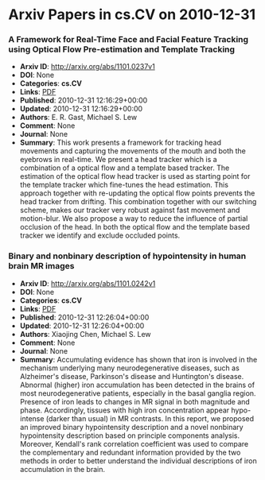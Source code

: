 # Arxiv Papers in cs.CV on 2010-12-31
### A Framework for Real-Time Face and Facial Feature Tracking using Optical Flow Pre-estimation and Template Tracking
- **Arxiv ID**: http://arxiv.org/abs/1101.0237v1
- **DOI**: None
- **Categories**: **cs.CV**
- **Links**: [PDF](http://arxiv.org/pdf/1101.0237v1)
- **Published**: 2010-12-31 12:16:29+00:00
- **Updated**: 2010-12-31 12:16:29+00:00
- **Authors**: E. R. Gast, Michael S. Lew
- **Comment**: None
- **Journal**: None
- **Summary**: This work presents a framework for tracking head movements and capturing the movements of the mouth and both the eyebrows in real-time. We present a head tracker which is a combination of a optical flow and a template based tracker. The estimation of the optical flow head tracker is used as starting point for the template tracker which fine-tunes the head estimation. This approach together with re-updating the optical flow points prevents the head tracker from drifting. This combination together with our switching scheme, makes our tracker very robust against fast movement and motion-blur. We also propose a way to reduce the influence of partial occlusion of the head. In both the optical flow and the template based tracker we identify and exclude occluded points.



### Binary and nonbinary description of hypointensity in human brain MR images
- **Arxiv ID**: http://arxiv.org/abs/1101.0242v1
- **DOI**: None
- **Categories**: **cs.CV**
- **Links**: [PDF](http://arxiv.org/pdf/1101.0242v1)
- **Published**: 2010-12-31 12:26:04+00:00
- **Updated**: 2010-12-31 12:26:04+00:00
- **Authors**: Xiaojing Chen, Michael S. Lew
- **Comment**: None
- **Journal**: None
- **Summary**: Accumulating evidence has shown that iron is involved in the mechanism underlying many neurodegenerative diseases, such as Alzheimer's disease, Parkinson's disease and Huntington's disease. Abnormal (higher) iron accumulation has been detected in the brains of most neurodegenerative patients, especially in the basal ganglia region. Presence of iron leads to changes in MR signal in both magnitude and phase. Accordingly, tissues with high iron concentration appear hypo-intense (darker than usual) in MR contrasts. In this report, we proposed an improved binary hypointensity description and a novel nonbinary hypointensity description based on principle components analysis. Moreover, Kendall's rank correlation coefficient was used to compare the complementary and redundant information provided by the two methods in order to better understand the individual descriptions of iron accumulation in the brain.



